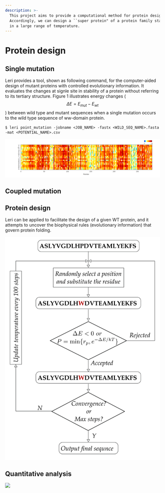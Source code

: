 ```yaml
---
description: >-
  This project aims to provide a computational method for protein design.
  Accordingly, we can design a ``super protein" of a protein family stabilizing
  in a large range of temperature.
---
```


# Protein design

## Single mutation

Leri provides a tool, shown as following command, for the computer-aided design of mutant proteins with controlled evolutionary information. It evaluates the changes at signle site in stability of a protein without referring to its tertiary structure. Figure 1 illustrates energy changes \( $${\Delta}E=E_{mut}-E_{wt}$$\) between wild type and mutant sequences when a single mutation occurs to the wild type sequence of ww-domain protein.

```
$ leri point_mutation -jobname <JOB_NAME> -fastx <WILD_SEQ_NAME>.fasta -mat <POTENTIAL_NAME>.csv 
```

![](../.gitbook/assets/gpcr2rh1_wt_r_point_mutation.png)

## Coupled mutation

## Protein design

Leri can be applied to facilitate the design of a given WT protein, and it attempts to uncover the biophysical rules \(evolutionary information\) that govern protein folding.

![](../.gitbook/assets/dee_steps.png)

## Quantitative analysis

![](../.gitbook/assets/gpcr_coupling_cleaned_matrix_sector.png)

